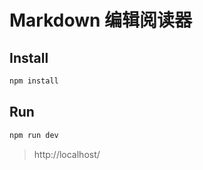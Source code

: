 # Markdown 编辑阅读器

## Install

```bash
npm install
```

## Run

```bash
npm run dev
```

> http://localhost/
